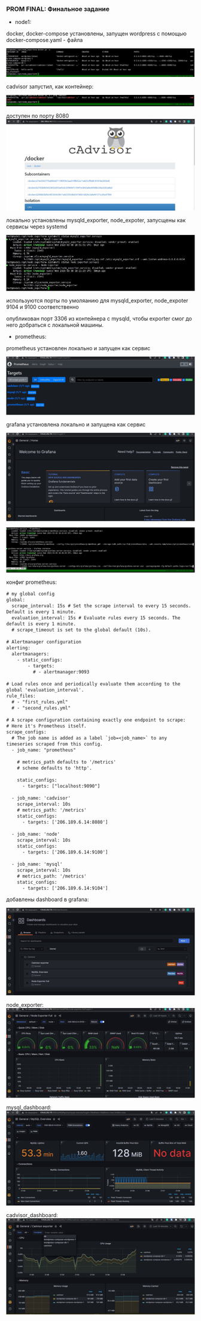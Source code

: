### PROM FINAL: Финальное задание

 - node1:

docker, docker-compose установлены, запущен wordpress с помощью docker-compose.yaml - файла

![wordpress](/images/wordpress.jpg "")

cadvisor запустил, как контейнер:

![cadvisor](/images/cadvisor.jpg "")

доступен по порту 8080
![cadvisor](/images/cadvisor_2.jpg "")


локально установлены mysqld_exporter, node_expoter, запусщены как сервисы через systemd 

![services](/images/services.jpg "")

используются порты по умоляанию для mysqld_exporter, node_expoter 9104 и 9100 соответственно

опубликован порт 3306 из контейнера с mysqld, чтобы exporter смог до него добраться с локальной машины.

- prometheus:

prometheus установлен локально и запущен как сервис 

![services](/images/prometheus.jpg "")


grafana установлена локально и запущена как сервис 

![services](/images/grafana.jpg "")



![services](/images/prometheus-grafana.jpg "")



конфиг prometheus:
```
# my global config
global:
  scrape_interval: 15s # Set the scrape interval to every 15 seconds. Default is every 1 minute.
  evaluation_interval: 15s # Evaluate rules every 15 seconds. The default is every 1 minute.
  # scrape_timeout is set to the global default (10s).

# Alertmanager configuration
alerting:
  alertmanagers:
    - static_configs:
        - targets:
          # - alertmanager:9093
		  
# Load rules once and periodically evaluate them according to the global 'evaluation_interval'.
rule_files:
  # - "first_rules.yml"
  # - "second_rules.yml"

# A scrape configuration containing exactly one endpoint to scrape:
# Here it's Prometheus itself.
scrape_configs:
  # The job name is added as a label `job=<job_name>` to any timeseries scraped from this config.
  - job_name: "prometheus"

    # metrics_path defaults to '/metrics'
    # scheme defaults to 'http'.

    static_configs:
      - targets: ["localhost:9090"]

  - job_name: 'cadvisor'
    scrape_interval: 10s
    # metrics_path: '/metrics'
    static_configs:
      - targets: ['206.189.6.14:8080']

  - job_name: 'node'
    scrape_interval: 10s
    static_configs:
      - targets: ['206.189.6.14:9100']

  - job_name: 'mysql'
    scrape_interval: 10s
    # metrics_path: '/metrics'
    static_configs:
      - targets: ['206.189.6.14:9104']
```


добавлены dashboard в grafana:

![dashboards](/images/dashboards.jpg "")


node_exporter:
![dashboards](/images/node_exporter_dashboard.jpg "")

mysql_dashboard:
![dashboards](/images/mysql_dashboard.jpg "")

cadvisor_dashboard:
![dashboards](/images/cadvisor_dashboard.jpg "")






